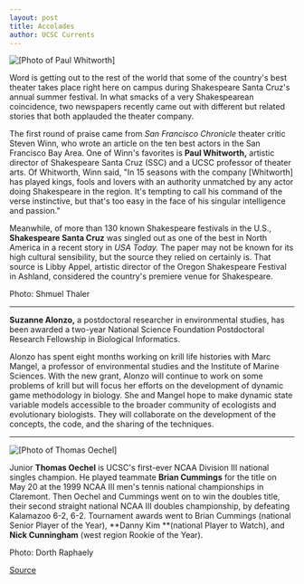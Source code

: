 ```yaml
---
layout: post
title: Accolades
author: UCSC Currents
---
```


![\[Photo of Paul Whitworth\]][2]

Word is getting out to the rest of the world that some of the country's best theater takes place right here on campus during Shakespeare Santa Cruz's annual summer festival. In what smacks of a very Shakespearean coincidence, two newspapers recently came out with different but related stories that both applauded the theater company.

The first round of praise came from _San Francisco Chronicle_ theater critic Steven Winn, who wrote an article on the ten best actors in the San Francisco Bay Area. One of Winn's favorites is **Paul Whitworth,** artistic director of Shakespeare Santa Cruz (SSC) and a UCSC professor of theater arts. Of Whitworth, Winn said, "In 15 seasons with the company [Whitworth] has played kings, fools and lovers with an authority unmatched by any actor doing Shakespeare in the region. It's tempting to call his command of the verse instinctive, but that's too easy in the face of his singular intelligence and passion."

Meanwhile, of more than 130 known Shakespeare festivals in the U.S., **Shakespeare Santa Cruz** was singled out as one of the best in North America in a recent story in _USA Today._ The paper may not be known for its high cultural sensibility, but the source they relied on certainly is. That source is Libby Appel, artistic director of the Oregon Shakespeare Festival in Ashland, considered the country's premiere venue for Shakespeare.

Photo: Shmuel Thaler

* * *

**Suzanne Alonzo,** a postdoctoral researcher in environmental studies, has been awarded a two-year National Science Foundation Postdoctoral Research Fellowship in Biological Informatics.

Alonzo has spent eight months working on krill life histories with Marc Mangel, a professor of environmental studies and the Institute of Marine Sciences. With the new grant, Alonzo will continue to work on some problems of krill but will focus her efforts on the development of dynamic game methodology in biology. She and Mangel hope to make dynamic state variable models accessible to the broader community of ecologists and evolutionary biologists. They will collaborate on the development of the concepts, the code, and the sharing of the techniques.

* * *

![\[Photo of Thomas Oechel\]][3]

Junior **Thomas Oechel** is UCSC's first-ever NCAA Division III national singles champion. He played teammate **Brian Cummings** for the title on May 20 at the 1999 NCAA III men's tennis national championships in Claremont. Then Oechel and Cummings went on to win the doubles title, their second straight national NCAA III doubles championship, by defeating Kalamazoo 6-2, 6-2. Tournament awards went to Brian Cummings (national Senior Player of the Year), **Danny Kim **(national Player to Watch), and **Nick Cunningham** (west region Rookie of the Year).

Photo: Dorth Raphaely

[2]: http://www1.ucsc.edu/oncampus/currents/98-99/art/whitworth_paul.jpg
[3]: http://www1.ucsc.edu/oncampus/currents/98-99/art/oechel_thomas.jpg

[Source](http://www1.ucsc.edu/oncampus/currents/98-99/05-24/accolades.htm "Permalink to Accolades, 05-24-99")
